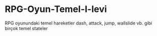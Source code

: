# RPG-Oyun-Temel-I-levi
RPG oyunundaki temel hareketler dash, attack, jump, wallslide vb. gibi birçok temel stateler
